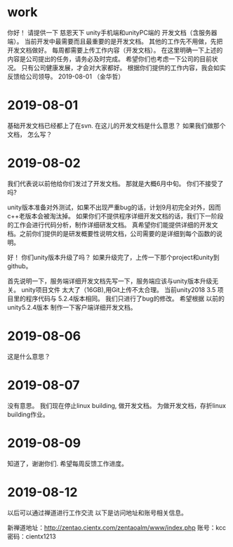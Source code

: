 # work
你好！
请提供一下 慈恩天下 unity手机端和unityPC端的 开发文档（含服务器端）。
当前开发中最需要而且最重要的是开发文档。
其他的工作先不用做，先把开发文档做好。
每周都需要上传工作内容（开发文档）。
在这里明确一下上述的内容是公司提出的任务，请务必及时完成。
希望你们也考虑一下公司的目前状况。
只有公司健康发展，才会对大家都好。
根据你们提供的工作内容，我会如实反馈给公司领导。
                      2019-08-01   （金华哲）


# 2019-08-01
基础开发文档已经都上了在svn.
在这儿的开发文档是什么意思？
如果我们做那个文档， 怎么写？
                      
# 2019-08-02
我们代表说以前他给你们发过了开发文档。
那就是大概6月中旬。 你们不接受了吗?

unity版本准备对外测试，如果不出现严重bug的话，计划9月初完全对外，因而c++老版本会被淘汰掉。
如果你们不提供程序详细开发文档的话，我们下一阶段的工作会进行代码分析，制作详细研发文档。
真希望你们能提供详细的开发文档。之前你们提供的是研发概要性说明文档，公司需要的是详细到每个函数的说明。

好！ 你们unity版本升级了吗？
如果升级完了，上传一下那个project和unity到github。

首先说明一下，服务端详细开发文档先写一下，服务端应该与unity版本升级无关。
unity项目文件 太大了（16GB),用Git上传不太合理。
当前unity2018 3.5 项目里的程序代码与 5.2.4版本相同。
我们只进行了bug的修改。
希望根据 以前的 unity5.2.4版本 制作一下客户端详细开发文档。

# 2019-08-06
这是什么意思？

# 2019-08-07
没有意思。 我们现在停止linux building, 做开发文档。   为做开发文档，存折linux building作业。

# 2019-08-09
知道了，谢谢你们. 希望每周反馈工作进度。

# 2019-08-12
以后可以通过禅道进行工作交流 以下是访问地址和账号相关信息。

新禅道地址：http://zentao.cientx.com/zentaoalm/www/index.php
账号：kcc  密码：cientx1213


